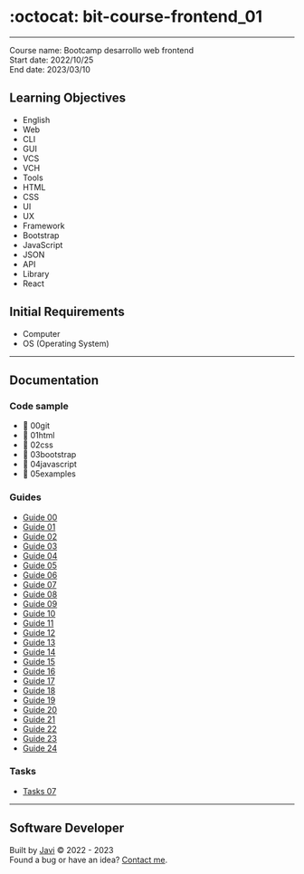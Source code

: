 # :octocat: bit-course-frontend_01
---
Course name: Bootcamp desarrollo web frontend  
Start date: 2022/10/25  
End date: 2023/03/10
## Learning Objectives
- English
- Web
- CLI
- GUI
- VCS
- VCH
- Tools
- HTML
- CSS
- UI
- UX
- Framework
- Bootstrap
- JavaScript
- JSON
- API
- Library
- React
## Initial Requirements
- Computer
- OS (Operating System)
---
## Documentation
### Code sample
- :open_file_folder: 00git
- :open_file_folder: 01html
- :open_file_folder: 02css
- :open_file_folder: 03bootstrap
- :open_file_folder: 04javascript
- :open_file_folder: 05examples
### Guides
- [Guide 00](guide00.md)
- [Guide 01](guide01.md)
- [Guide 02](guide02.md)
- [Guide 03](guide03.md)
- [Guide 04](guide04.md)
- [Guide 05](guide05.md)
- [Guide 06](guide06.md)
- [Guide 07](guide07.md)
- [Guide 08](guide08.md)
- [Guide 09](guide09.md)
- [Guide 10](guide10.md)
- [Guide 11](guide11.md)
- [Guide 12](guide12.md)
- [Guide 13](guide13.md)
- [Guide 14](guide14.md)
- [Guide 15](guide15.md)
- [Guide 16](guide16.md)
- [Guide 17](guide17.md)
- [Guide 18](guide18.md)
- [Guide 19](guide19.md)
- [Guide 20](guide20.md)
- [Guide 21](guide21.md)
- [Guide 22](guide22.md)
- [Guide 23](guide23.md)
- [Guide 24](guide24.md)
### Tasks
- [Tasks 07](task07.md)
---
## Software Developer
Built by [Javi](https://javierandres.dev) :copyright: 2022 - 2023  
Found a bug or have an idea? [Contact me](https://javierandres.dev).
